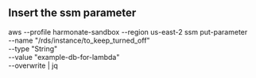 ## Insert the ssm parameter

aws --profile harmonate-sandbox --region us-east-2 ssm put-parameter \
  --name "/rds/instance/to_keep_turned_off" \
  --type "String" \
  --value "example-db-for-lambda" \
  --overwrite | jq